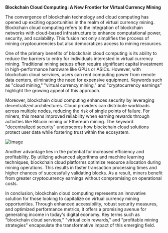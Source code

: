 **Blockchain Cloud Computing: A New Frontier for Virtual Currency Mining**

The convergence of blockchain technology and cloud computing has opened up exciting opportunities in the realm of virtual currency mining. Blockchain cloud computing refers to the integration of blockchain networks with cloud-based infrastructure to enhance computational power, security, and scalability. This fusion not only simplifies the process of mining cryptocurrencies but also democratizes access to mining resources.

One of the primary benefits of blockchain cloud computing is its ability to reduce the barriers to entry for individuals interested in virtual currency mining. Traditional mining setups often require significant capital investment in high-performance hardware like GPUs or ASICs. However, with blockchain cloud services, users can rent computing power from remote data centers, eliminating the need for expensive equipment. Keywords such as "cloud mining," "virtual currency mining," and "cryptocurrency earnings" highlight the growing appeal of this approach.

Moreover, blockchain cloud computing enhances security by leveraging decentralized architectures. Cloud providers can distribute workloads across multiple nodes, reducing the risk of single points of failure. For miners, this means improved reliability when earning rewards through activities like Bitcoin mining or Ethereum mining. The keyword "decentralized security" underscores how blockchain cloud solutions protect user data while fostering trust within the ecosystem.

![Image](https://github.com/user-attachments/assets/31692037-0104-4703-abd1-696b6a7dd41b)

Another advantage lies in the potential for increased efficiency and profitability. By utilizing advanced algorithms and machine learning techniques, blockchain cloud platforms optimize resource allocation during mining operations. This results in faster transaction processing times and higher chances of successfully validating blocks. As a result, miners benefit from greater cryptocurrency earnings without compromising on operational costs.

In conclusion, blockchain cloud computing represents an innovative solution for those looking to capitalize on virtual currency mining opportunities. Through enhanced accessibility, robust security measures, and optimized performance metrics, it offers a promising avenue for generating income in today's digital economy. Key terms such as "blockchain cloud services," "virtual coin rewards," and "profitable mining strategies" encapsulate the transformative impact of this emerging field.